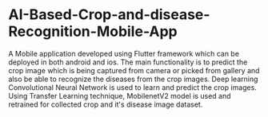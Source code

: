 # AI-Based-Crop-and-disease-Recognition-Mobile-App
  A Mobile application developed using Flutter framework which can be deployed in both android and ios.
  The main functionality is to predict the crop image which is being captured from camera or picked from gallery and also be able to recognize the diseases from the crop images.
  Deep learning Convolutional Neural Network is used to learn and predict the crop images. 
  Using Transfer Learning technique, MobilenetV2 model is used and retrained for collected crop and it's disease image dataset.
